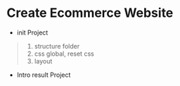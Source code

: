 # Create Ecommerce Website

- init Project

> 1. structure folder
> 2. css global, reset css
> 3. layout

 - Intro result Project